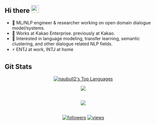 <div align="left">
   <h2>Hi there <img src="https://media.giphy.com/media/hvRJCLFzcasrR4ia7z/giphy.gif" width="25px"></h2>
</div>

- 🔭 ML/NLP engineer & researcher working on open domain dialogue model/systems.
- 🌱 Works at Kakao Enterprise. previously at Kakao.
- 🤔 Interested in language modeling, transfer learning, semantic clustering, and other dialogue related NLP fields.
- ⚡ ENTJ at work, INTJ at home

## Git Stats

<div align="center">
    <p align="center">
        <a href="https://github.com/naubull2/github-readme-stats"><img alt="naubull2's Top Languages" src="https://github-readme-stats.vercel.app/api/top-langs/?username=naubull2&langs_count=10&layout=compact#" /></a>
    </p>
</div>
<div align="center">
   <p align="center">
       <img align="center" src="https://github-readme-stats.vercel.app/api?username=naubull2&count_private=true&show_icons=true&hide_title=true&hide=stars" />
   </p>
</div>

<br>

<div align="center">
   <img src="https://github-profile-trophy.vercel.app/?username=naubull2&theme=flat&no-frame=true&margin-w=30" />
</div>

<br>

<div align="center">
    <p align="center">
        <a href="https://github.com/naubull2"><img alt="followers" title="Follow me on Github" src="https://img.shields.io/github/followers/naubull2?color=236ad3&style=for-the-badge&logo=github&label=Follow"/></a>
        <a href="https://github.com/naubull2"><img alt="views" title="Github views" src="https://freshidea.com/jonah/app/ghpvc/"/></a>
    </p>
</div>


